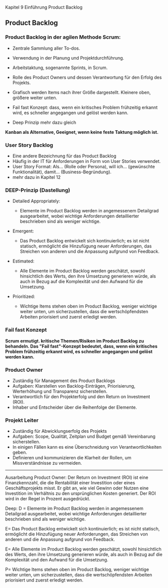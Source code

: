 Kapitel 9 Einführung Product Backlog

## Product Backlog

### Product Backlog in der agilen Methode Scrum:

- Zentrale Sammlung aller To-dos.
- Verwendung in der Planung und Projektdurchführung.
- Arbeitstaktung, sogenannte Sprints, in Scrum.
- Rolle des Product Owners und dessen Verantwortung für den Erfolg des Projekts.
- Grafisch werden Items nach ihrer Größe dargestellt. Kleinere oben, größere weiter unten.
- Fail fast Konzept: dass, wenn ein kritisches Problem frühzeitig erkannt wird, es schneller angegangen und gelöst werden kann.


- Deep Prinzip mehr dazu gleich

**Kanban als Alternative, Geeignet, wenn keine feste Taktung möglich ist.**

### User Story Backlog

- Eine andere Bezeichnung für das Product Backlog
- Häufig in der IT für Anforderungen in Form von User Stories verwendet.
- User Story Format: Als... (Rolle oder Persona), will ich... (gewünschte Funktionalität), damit... (Business-Begründung).
- mehr dazu in Kapitel 12

### DEEP-Prinzip (Dastellung)

- Detailed Appropriately:
    - Elemente im Product Backlog werden in angemessenem Detailgrad ausgearbeitet, wobei wichtige Anforderungen detaillierter beschrieben sind als weniger wichtige.

- Emergent:
    - Das Product Backlog entwickelt sich kontinuierlich; es ist nicht statisch, ermöglicht die Hinzufügung neuer Anforderungen, das Streichen von anderen und die Anpassung aufgrund von Feedback.

- Estimated:
    - Alle Elemente im Product Backlog werden geschätzt, sowohl hinsichtlich des Werts, den ihre Umsetzung generieren würde, als auch in Bezug auf die Komplexität und den Aufwand für die Umsetzung.

- Prioritized:
    - Wichtige Items stehen oben im Product Backlog, weniger wichtige weiter unten, um sicherzustellen, dass die wertschöpfendsten Arbeiten priorisiert und zuerst erledigt werden.

### Fail fast Konzept

**Scrum ermutigt. kritische Themen/Risiken im Product Backlog zu behandeln. Das "Fail fast"-Konzept bedeutet, dass, wenn ein kritisches Problem frühzeitig erkannt wird, es schneller angegangen und gelöst werden kann.**


### Product Owner

- Zuständig für Management des Product Backlogs
- Aufgaben: Klarstellen von Backlog-Einträgen, Priorisierung, Werterhöhung und Transparenz sicherstellen.
- Verantwortlich für den Projekterfolg und den Return on Investment (ROI).
- Inhaber und Entscheider über die Reihenfolge der Elemente.

### Projekt Leiter

- Zuständig für Abwicklungserfolg des Projekts
- Aufgaben: Scope, Qualität, Zeitplan und Budget gemäß Vereinbarung sicherstellen.
- In einigen Fällen kann es eine Überschneidung von Verantwortlichkeiten geben.
- Definieren und kommunizieren die Klarheit der Rollen, um Missverständnisse zu vermeiden.

---




Ausarbeitung Product Owner:
Der Return on Investment (ROI) ist eine Finanzkennzahl, die die Rentabilität einer Investition oder eines Geschäftsprojekts misst. Er gibt an, wie viel Gewinn oder Nutzen eine Investition im Verhältnis zu den ursprünglichen Kosten generiert. Der ROI wird in der Regel in Prozent ausgedrückt.



Deep:
D = Elemente im Product Backlog werden in angemessenem Detailgrad ausgearbeitet, wobei wichtige Anforderungen detaillierter beschrieben sind als weniger wichtige.

E= Das Product Backlog entwickelt sich kontinuierlich; es ist nicht statisch, ermöglicht die Hinzufügung neuer Anforderungen, das Streichen von anderen und die Anpassung aufgrund von Feedback.

E= Alle Elemente im Product Backlog werden geschätzt, sowohl hinsichtlich des Werts, den ihre Umsetzung generieren würde, als auch in Bezug auf die Komplexität und den Aufwand für die Umsetzung.

P= Wichtige Items stehen oben im Product Backlog, weniger wichtige weiter unten, um sicherzustellen, dass die wertschöpfendsten Arbeiten priorisiert und zuerst erledigt werden.

